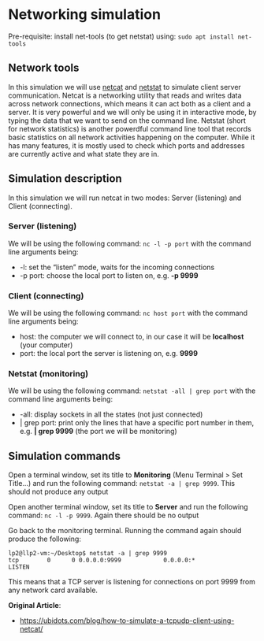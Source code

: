 # Networking simulation

Pre-requisite: install net-tools (to get netstat) using: ```sudo apt install net-tools```

## Network tools
In this simulation we will use [netcat](https://www.sans.org/security-resources/sec560/netcat_cheat_sheet_v1.pdf) and [netstat](https://linux.die.net/man/8/netstat) to simulate client server communication. Netcat
is a networking utility that reads and writes data across network connections, which means it can act both as a client and a server. It is very powerful and we will only be using it in interactive mode, by typing the data that we want to send on the command line. 
Netstat (short for network statistics) is another powerdful command line tool that records basic statistics on all network activities happening on the computer. While it has many features, it is mostly used to check which ports and addresses are currently active and what state they are in.

## Simulation description
In this simulation we will run netcat in two modes: Server (listening) and Client (connecting).

### Server (listening)
We will be using the following command: ```nc -l -p port``` with the command line arguments being:
*  -l: set the “listen” mode, waits for the incoming connections
*  -p port: choose the local port to listen on, e.g. **-p 9999**

### Client (connecting)
We will be using the following command: ```nc host port``` with the command line arguments being:
*  host: the computer we will connect to, in our case it will be **localhost** (your computer)
*  port: the local port the server is listening on, e.g. **9999**

### Netstat (monitoring)
We will be using the following command: ```netstat -all | grep port``` with the command line arguments being:
* -all: display sockets in all the states (not just connected)
* | grep port: print only the lines that have a specific port number in them, e.g. **| grep 9999** (the port we will be monitoring)


## Simulation commands

Open a terminal window, set its title to **Monitoring** (Menu Terminal > Set Title...) and run the following command: ```netstat -a | grep 9999```. This should not produce any output

Open another terminal window, set its title to **Server** and run the following command: ```nc -l -p 9999```. Again there should be no output

Go back to the monitoring terminal. Running the command again should produce the following:
```
lp2@llp2-vm:~/Desktop$ netstat -a | grep 9999
tcp        0      0 0.0.0.0:9999            0.0.0.0:*               LISTEN 
```
This means that a TCP server is listening for connections on port 9999 from any network card available. 



__Original Article__: 
* https://ubidots.com/blog/how-to-simulate-a-tcpudp-client-using-netcat/
